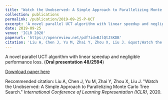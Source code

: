 ```yaml
---
title: "Watch the Unobserved: A Simple Approach to Parallelizing Monte Carlo Tree Search (**Oral presentation**)"
collection: publications
permalink: /publication/2019-09-25-P-UCT
excerpt: 'A novel parallel UCT algorithm with linear speedup and negligible performance loss.'
date: 2019-09-25
venue: 'ICLR 2020'
paperurl: 'https://openreview.net/pdf?id=BJlQtJSKDB'
citation: 'Liu A, Chen J, Yu M, Zhai Y, Zhou X, Liu J. &quot;Watch the Unobserved: A Simple Approach to Parallelizing Monte Carlo Tree Search.&quot; <i>International Conference on Learning Representation (ICLR)</i>, 2020.'
---
```

A novel parallel UCT algorithm with linear speedup and negligible performance loss. (**Oral presentation 48/2594**)

[Download paper here](https://openreview.net/pdf?id=BJlQtJSKDB)

Recommended citation: Liu A, Chen J, Yu M, Zhai Y, Zhou X, Liu J. &quot;Watch the Unobserved: A Simple Approach to Parallelizing Monte Carlo Tree Search.&quot; <i>International Conference of Learning Representation (ICLR)</i>, 2020.
